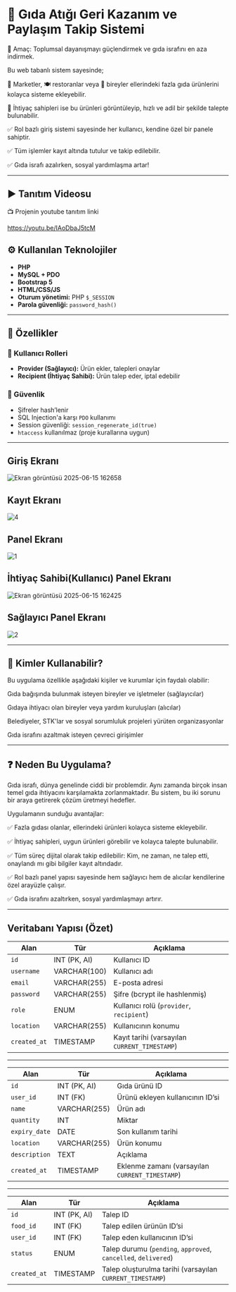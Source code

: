 # 🥫 Gıda Atığı Geri Kazanım ve Paylaşım Takip Sistemi

🎯 Amaç: Toplumsal dayanışmayı güçlendirmek ve gıda israfını en aza indirmek.

Bu web tabanlı sistem sayesinde;

🏪 Marketler, 🍽️ restoranlar veya 👤 bireyler ellerindeki fazla gıda ürünlerini kolayca sisteme ekleyebilir.

🤝 İhtiyaç sahipleri ise bu ürünleri görüntüleyip, hızlı ve adil bir şekilde talepte bulunabilir.

✅ Rol bazlı giriş sistemi sayesinde her kullanıcı, kendine özel bir panele sahiptir.

✅ Tüm işlemler kayıt altında tutulur ve takip edilebilir.

✅ Gıda israfı azalırken, sosyal yardımlaşma artar!



---

## ▶️ Tanıtım Videosu

📺 Projenin youtube tanıtım linki

https://youtu.be/IAoDbaJ5tcM

## ⚙️ Kullanılan Teknolojiler

- **PHP** 
- **MySQL + PDO**
- **Bootstrap 5**
- **HTML/CSS/JS**
- **Oturum yönetimi:** PHP `$_SESSION`
- **Parola güvenliği:** `password_hash()`

---

## 🧩 Özellikler

### 👥 Kullanıcı Rolleri

- **Provider (Sağlayıcı):** Ürün ekler, talepleri onaylar
- **Recipient (İhtiyaç Sahibi):** Ürün talep eder, iptal edebilir

### 🔐 Güvenlik

- Şifreler hash’lenir
- SQL Injection'a karşı `PDO` kullanımı
- Session güvenliği: `session_regenerate_id(true)`
- `htaccess` kullanılmaz (proje kurallarına uygun)

---

## Giriş Ekranı

![Ekran görüntüsü 2025-06-15 162658](https://github.com/user-attachments/assets/71a1b12a-c70e-4eaa-bcc0-3820aaf53725)

## Kayıt Ekranı

![4](https://github.com/user-attachments/assets/4d357dc4-d724-4d9b-9c2f-b1fcfcc2e148)

## Panel Ekranı

![1](https://github.com/user-attachments/assets/feb5457a-cf81-491d-ac6c-f0fb2340e87c)


## İhtiyaç Sahibi(Kullanıcı) Panel Ekranı

![Ekran görüntüsü 2025-06-15 162425](https://github.com/user-attachments/assets/f82966a3-4e31-4662-babf-f404a297bcd3)


## Sağlayıcı Panel Ekranı

![2](https://github.com/user-attachments/assets/1521fc1c-e777-4e1e-bc7a-58d1bc09b01e)

---

## 👥 Kimler Kullanabilir?

Bu uygulama özellikle aşağıdaki kişiler ve kurumlar için faydalı olabilir:

Gıda bağışında bulunmak isteyen bireyler ve işletmeler (sağlayıcılar)

Gıdaya ihtiyacı olan bireyler veya yardım kuruluşları (alıcılar)

Belediyeler, STK'lar ve sosyal sorumluluk projeleri yürüten organizasyonlar

Gıda israfını azaltmak isteyen çevreci girişimler

---

## ❓ Neden Bu Uygulama?

Gıda israfı, dünya genelinde ciddi bir problemdir. Aynı zamanda birçok insan temel gıda ihtiyacını karşılamakta zorlanmaktadır. Bu sistem, bu iki sorunu bir araya getirerek çözüm üretmeyi hedefler.

Uygulamanın sunduğu avantajlar:

✅ Fazla gıdası olanlar, ellerindeki ürünleri kolayca sisteme ekleyebilir.

✅ İhtiyaç sahipleri, uygun ürünleri görebilir ve kolayca talepte bulunabilir.

✅ Tüm süreç dijital olarak takip edilebilir: Kim, ne zaman, ne talep etti, onaylandı mı gibi bilgiler kayıt altındadır.

✅ Rol bazlı panel yapısı sayesinde hem sağlayıcı hem de alıcılar kendilerine özel arayüzle çalışır.

✅ Gıda israfını azaltırken, sosyal yardımlaşmayı artırır.

---

## Veritabanı Yapısı (Özet)

| Alan         | Tür          | Açıklama                                      |
| ------------ | ------------ | --------------------------------------------- |
| `id`         | INT (PK, AI) | Kullanıcı ID                                  |
| `username`   | VARCHAR(100) | Kullanıcı adı                                 |
| `email`      | VARCHAR(255) | E-posta adresi                                |
| `password`   | VARCHAR(255) | Şifre (bcrypt ile hashlenmiş)                 |
| `role`       | ENUM         | Kullanıcı rolü (`provider`, `recipient`)      |
| `location`   | VARCHAR(255) | Kullanıcının konumu                           |
| `created_at` | TIMESTAMP    | Kayıt tarihi (varsayılan `CURRENT_TIMESTAMP`) |


---


| Alan          | Tür          | Açıklama                                        |
| ------------- | ------------ | ----------------------------------------------- |
| `id`          | INT (PK, AI) | Gıda ürünü ID                                   |
| `user_id`     | INT (FK)     | Ürünü ekleyen kullanıcının ID’si                |
| `name`        | VARCHAR(255) | Ürün adı                                        |
| `quantity`    | INT          | Miktar                                          |
| `expiry_date` | DATE         | Son kullanım tarihi                             |
| `location`    | VARCHAR(255) | Ürün konumu                                     |
| `description` | TEXT         | Açıklama                                        |
| `created_at`  | TIMESTAMP    | Eklenme zamanı (varsayılan `CURRENT_TIMESTAMP`) |


---


| Alan         | Tür          | Açıklama                                                       |
| ------------ | ------------ | -------------------------------------------------------------- |
| `id`         | INT (PK, AI) | Talep ID                                                       |
| `food_id`    | INT (FK)     | Talep edilen ürünün ID’si                                      |
| `user_id`    | INT (FK)     | Talep eden kullanıcının ID’si                                  |
| `status`     | ENUM         | Talep durumu (`pending`, `approved`, `cancelled`, `delivered`) |
| `created_at` | TIMESTAMP    | Talep oluşturulma tarihi (varsayılan `CURRENT_TIMESTAMP`)      |
